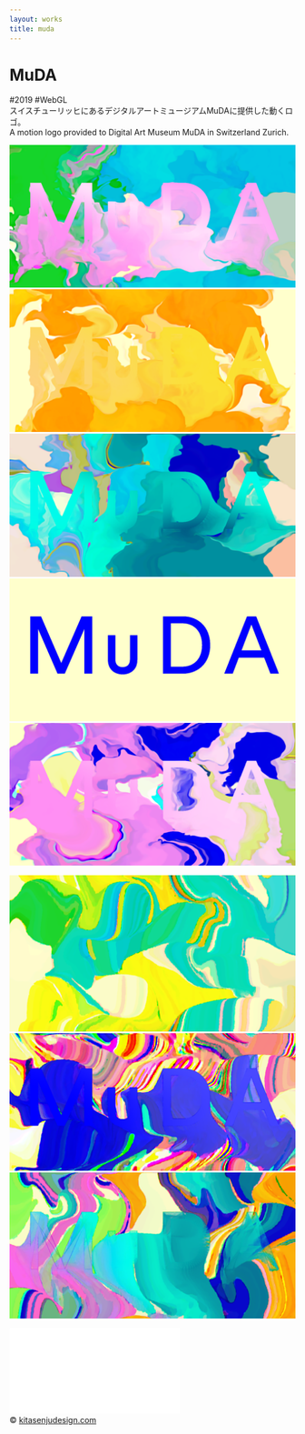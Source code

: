 ```yaml
---
layout: works
title: muda
---
```


# MuDA

<div class="tags">#2019 #WebGL</div>

<div class="description">
  スイスチューリッヒにあるデジタルアートミュージアムMuDAに提供した動くロゴ。<br/>
  A motion logo provided to Digital Art Museum MuDA in Switzerland Zurich.
  
</div>

![01](./100.png)
![01](./101.png)
![01](./102.png)
![01](./103.png)
![01](./104.png)

![01](./07.png)
![01](./15.png)
![01](./16.png)


<div class="video">
<iframe src="//player.vimeo.com/video/309805455" frameborder="0" webkitAllowFullScreen mozallowfullscreen allowFullScreen></iframe>
</div>

<div class="footer">
  &copy; <a href="https://kitasenjudesign.com">kitasenjudesign.com</a>
</div>
